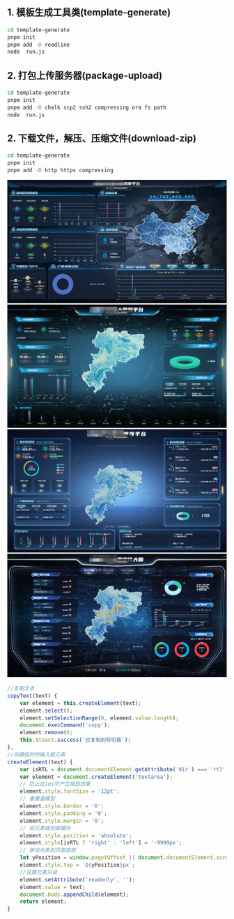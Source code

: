 ## 1. 模板生成工具类(template-generate)

```sh
cd template-generate
pnpm init
pnpm add -D readline
node  run.js
```

## 2. 打包上传服务器(package-upload)

```sh
cd template-generate
pnpm init
pnpm add -D chalk scp2 ssh2 compressing ora fs path
node  run.js
```

## 2. 下载文件，解压、压缩文件(download-zip)

```sh
cd template-generate
pnpm init
pnpm add -D http https compressing
```

![大数据看板1](./assets/1117b41e08310638408d63a8fff250c.png)
![大数据看板2](./assets/01d6158786ac5981afb660ce68a30d2.png)
![大数据看板3](./assets/4cc2a045b1c174aba48aa1c31bc0d08.png)
![大数据看板4](./assets/5529979865891a626b2e53f5f7e9bb2.png)

```javascript
//复制文本
copyText(text) {
    var element = this.createElement(text);
    element.select();
    element.setSelectionRange(0, element.value.length);
    document.execCommand('copy');
    element.remove();
    this.$toast.success('已复制到剪切板');
},
//创建临时的输入框元素
createElement(text) {
    var isRTL = document.documentElement.getAttribute('dir') === 'rtl';
    var element = document.createElement('textarea');
    // 防止在ios中产生缩放效果
    element.style.fontSize = '12pt';
    // 重置盒模型
    element.style.border = '0';
    element.style.padding = '0';
    element.style.margin = '0';
    // 将元素移到屏幕外
    element.style.position = 'absolute';
    element.style[isRTL ? 'right' : 'left'] = '-9999px';
    // 移动元素到页面底部
    let yPosition = window.pageYOffset || document.documentElement.scrollTop;
    element.style.top = `${yPosition}px`;
    //设置元素只读
    element.setAttribute('readonly', '');
    element.value = text;
    document.body.appendChild(element);
    return element;
}
```
